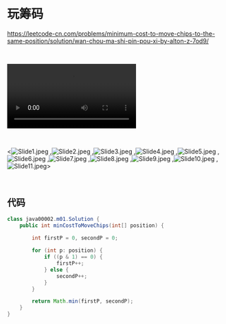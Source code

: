 # 玩筹码

https://leetcode-cn.com/problems/minimum-cost-to-move-chips-to-the-same-position/solution/wan-chou-ma-shi-pin-pou-xi-by-alton-z-7od9/

&nbsp;

<video src="/Users/alton/Desktop/玩筹码.mp4"></video>

&nbsp;


<![Slide1.jpeg](https://pic.leetcode-cn.com/1626529726-cziLCI-Slide1.jpeg) ,![Slide2.jpeg](https://pic.leetcode-cn.com/1626529726-yOJfrx-Slide2.jpeg) ,![Slide3.jpeg](https://pic.leetcode-cn.com/1626529726-KwvoNG-Slide3.jpeg) ,![Slide4.jpeg](https://pic.leetcode-cn.com/1626529726-BiehMv-Slide4.jpeg) ,![Slide5.jpeg](https://pic.leetcode-cn.com/1626529726-CRiDMF-Slide5.jpeg) ,![Slide6.jpeg](https://pic.leetcode-cn.com/1626529726-JEmMLs-Slide6.jpeg) ,![Slide7.jpeg](https://pic.leetcode-cn.com/1626529726-ClgQrb-Slide7.jpeg) ,![Slide8.jpeg](https://pic.leetcode-cn.com/1626529726-WAuwxl-Slide8.jpeg) ,![Slide9.jpeg](https://pic.leetcode-cn.com/1626529726-zDdJNT-Slide9.jpeg) ,![Slide10.jpeg](https://pic.leetcode-cn.com/1626529726-gJLyFe-Slide10.jpeg) ,![Slide11.jpeg](https://pic.leetcode-cn.com/1626529726-eCvUiE-Slide11.jpeg)>



&nbsp;

## 代码

```java
class java00002.m01.Solution {
    public int minCostToMoveChips(int[] position) {
        
        int firstP = 0, secondP = 0;

        for (int p: position) {
            if ((p & 1) == 0) {
                firstP++;
            } else {
                secondP++;
            }
        }

        return Math.min(firstP, secondP);
    }
}
```

